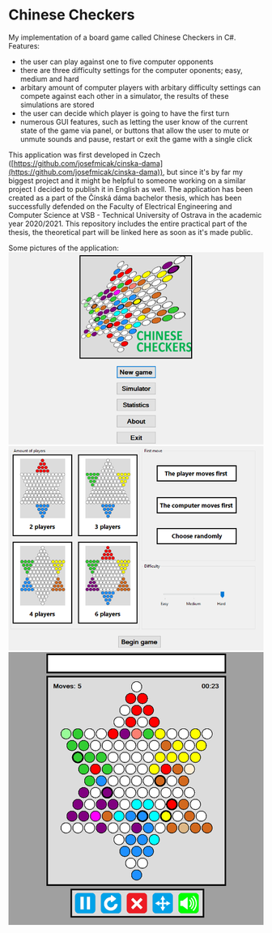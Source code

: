 # Chinese Checkers
My implementation of a board game called Chinese Checkers in C#.
Features:
- the user can play against one to five computer opponents
- there are three difficulty settings for the computer oponents; easy, medium and hard
- arbitary amount of computer players with arbitary difficulty settings can compete against each other in a simulator, the results of these simulations are stored
- the user can decide which player is going to have the first turn
- numerous GUI features, such as letting the user know of the current state of the game via panel, or buttons that allow the user to mute or unmute sounds and pause, restart or exit the game with a single click

This application was first developed in Czech ([https://github.com/josefmicak/cinska-dama](https://github.com/josefmicak/cinska-dama)), but since it's by far my biggest project and it might be helpful to someone working on a similar project I decided to publish it in English as well. 
The application has been created as a part of the Čínská dáma bachelor thesis, which has been successfully defended on the Faculty of Electrical Engineering and Computer Science at VSB - Technical University of Ostrava in the academic year 2020/2021.
This repository includes the entire practical part of the thesis, the theoretical part will be linked here as soon as it's made public.

Some pictures of the application:
![Main menu](./Images/menu.png)
![Parameters](./Images/parameters.png)
![Game](./Images/game.png)